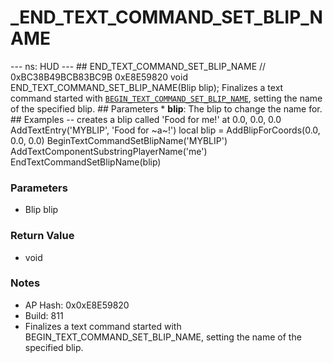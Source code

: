 # _END_TEXT_COMMAND_SET_BLIP_NAME

--- ns: HUD --- ## END_TEXT_COMMAND_SET_BLIP_NAME  // 0xBC38B49BCB83BC9B 0xE8E59820 void END_TEXT_COMMAND_SET_BLIP_NAME(Blip blip);  Finalizes a text command started with [`BEGIN_TEXT_COMMAND_SET_BLIP_NAME`](#_0xF9113A30DE5C6670), setting the name of the specified blip.  ## Parameters * **blip**: The blip to change the name for.  ## Examples -- creates a blip called 'Food for me!' at 0.0, 0.0, 0.0 AddTextEntry('MYBLIP', 'Food for ~a~!')  local blip = AddBlipForCoords(0.0, 0.0, 0.0) BeginTextCommandSetBlipName('MYBLIP') AddTextComponentSubstringPlayerName('me') EndTextCommandSetBlipName(blip)

### Parameters
* Blip blip

### Return Value
* void

### Notes
* AP Hash: 0x0xE8E59820
* Build: 811
* Finalizes a text command started with BEGIN_TEXT_COMMAND_SET_BLIP_NAME, setting the name of the specified blip.

